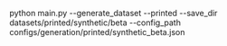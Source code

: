 python main.py --generate_dataset --printed --save_dir datasets/printed/synthetic/beta --config_path configs/generation/printed/synthetic_beta.json
